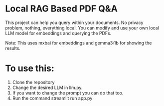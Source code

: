 # Local RAG Based PDF Q&A
This project can help you query within your documents. No privacy problem, nothing, everything local.
You can modify and use your own local LLM model for embeddings and querying the PDFs. 

Note: This uses mxbai for embeddings and gemma3:1b for showing the results.

# To use this:
1. Clone the repository
2. Change the desired LLM in llm.py.
3. If you want to change the prompt you can do that too.
4. Run the command streamlit run app.py
   
